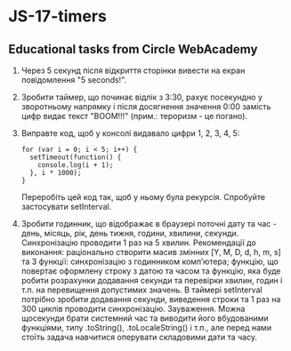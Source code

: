 # JS-17-timers

## Educational tasks from Circle WebAcademy

1. Через 5 секунд після відкриття сторінки вивести на екран повідомлення "5 seconds!".

2. Зробити таймер, що починає відлік з 3:30, рахує посекундно у зворотньому напрямку і після досягнення значення 0:00 замість цифр видає текст "BOOM!!!" (прим.: тероризм - це погано).

3. Виправте код, щоб у консолі видавало цифри 1, 2, 3, 4, 5:
	
	```
	for (var i = 0; i < 5; i++) {
	  setTimeout(function() {
	    console.log(i + 1);
	  }, i * 1000);
	}
	```

	Переробіть цей код так, щоб у ньому була рекурсія. Спробуйте застосувати setInterval.

4. Зробити годинник, що відображає в браузері поточні дату та час - день, місяць, рік, день тижня, години, хвилини, секунди. Синхронізацію проводити 1 раз на 5 хвилин.
Рекомендації до виконання: раціонально створити масив змінних [Y, M, D, d, h, m, s] та 3 функції: синхронізацію з годинником комп’ютера; функцію, що повертає оформлену строку з датою та часом та функцію, яка буде робити розрахунки додавання секунди та перевірки хвилин, годин і т.п. на перевищення допустимих значень. В таймері setInterval потрібно зробити додавання секунди, виведення строки та 1 раз на 300 циклів проводити синхронізацію.
Зауваження. Можна щосекунди брати системний час та виводити його вбудованими функціями, типу .toString(), .toLocaleString() і т.п., але перед нами стоїть задача навчитися оперувати складовими дати та часу.